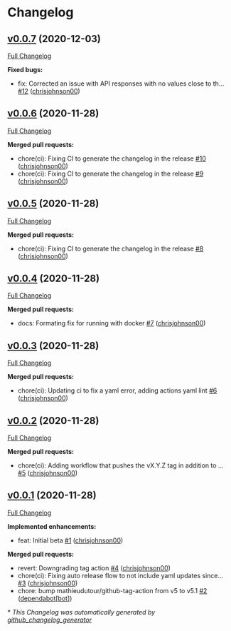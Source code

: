 # Changelog

## [v0.0.7](https://github.com/chrisjohnson00/solaredge-prometheus-exporter/tree/v0.0.7) (2020-12-03)

[Full Changelog](https://github.com/chrisjohnson00/solaredge-prometheus-exporter/compare/v0.0.6...v0.0.7)

**Fixed bugs:**

- fix: Corrected an issue with API responses with no values close to th… [\#12](https://github.com/chrisjohnson00/solaredge-prometheus-exporter/pull/12) ([chrisjohnson00](https://github.com/chrisjohnson00))

## [v0.0.6](https://github.com/chrisjohnson00/solaredge-prometheus-exporter/tree/v0.0.6) (2020-11-28)

[Full Changelog](https://github.com/chrisjohnson00/solaredge-prometheus-exporter/compare/v0.0.5...v0.0.6)

**Merged pull requests:**

- chore\(ci\): Fixing CI to generate the changelog in the release [\#10](https://github.com/chrisjohnson00/solaredge-prometheus-exporter/pull/10) ([chrisjohnson00](https://github.com/chrisjohnson00))
- chore\(ci\): Fixing CI to generate the changelog in the release [\#9](https://github.com/chrisjohnson00/solaredge-prometheus-exporter/pull/9) ([chrisjohnson00](https://github.com/chrisjohnson00))

## [v0.0.5](https://github.com/chrisjohnson00/solaredge-prometheus-exporter/tree/v0.0.5) (2020-11-28)

[Full Changelog](https://github.com/chrisjohnson00/solaredge-prometheus-exporter/compare/v0.0.4...v0.0.5)

**Merged pull requests:**

- chore\(ci\): Fixing CI to generate the changelog in the release [\#8](https://github.com/chrisjohnson00/solaredge-prometheus-exporter/pull/8) ([chrisjohnson00](https://github.com/chrisjohnson00))

## [v0.0.4](https://github.com/chrisjohnson00/solaredge-prometheus-exporter/tree/v0.0.4) (2020-11-28)

[Full Changelog](https://github.com/chrisjohnson00/solaredge-prometheus-exporter/compare/v0.0.3...v0.0.4)

**Merged pull requests:**

- docs: Formating fix for running with docker [\#7](https://github.com/chrisjohnson00/solaredge-prometheus-exporter/pull/7) ([chrisjohnson00](https://github.com/chrisjohnson00))

## [v0.0.3](https://github.com/chrisjohnson00/solaredge-prometheus-exporter/tree/v0.0.3) (2020-11-28)

[Full Changelog](https://github.com/chrisjohnson00/solaredge-prometheus-exporter/compare/v0.0.2...v0.0.3)

**Merged pull requests:**

- chore\(ci\): Updating ci to fix a yaml error, adding actions yaml lint [\#6](https://github.com/chrisjohnson00/solaredge-prometheus-exporter/pull/6) ([chrisjohnson00](https://github.com/chrisjohnson00))

## [v0.0.2](https://github.com/chrisjohnson00/solaredge-prometheus-exporter/tree/v0.0.2) (2020-11-28)

[Full Changelog](https://github.com/chrisjohnson00/solaredge-prometheus-exporter/compare/v0.0.1...v0.0.2)

**Merged pull requests:**

- chore\(ci\): Adding workflow that pushes the vX.Y.Z tag in addition to … [\#5](https://github.com/chrisjohnson00/solaredge-prometheus-exporter/pull/5) ([chrisjohnson00](https://github.com/chrisjohnson00))

## [v0.0.1](https://github.com/chrisjohnson00/solaredge-prometheus-exporter/tree/v0.0.1) (2020-11-28)

[Full Changelog](https://github.com/chrisjohnson00/solaredge-prometheus-exporter/compare/b0c72149d12ec96391ca150e8100420bb4067092...v0.0.1)

**Implemented enhancements:**

- feat: Initial beta [\#1](https://github.com/chrisjohnson00/solaredge-prometheus-exporter/pull/1) ([chrisjohnson00](https://github.com/chrisjohnson00))

**Merged pull requests:**

- revert: Downgrading tag action [\#4](https://github.com/chrisjohnson00/solaredge-prometheus-exporter/pull/4) ([chrisjohnson00](https://github.com/chrisjohnson00))
- chore\(ci\): Fixing auto release flow to not include yaml updates since… [\#3](https://github.com/chrisjohnson00/solaredge-prometheus-exporter/pull/3) ([chrisjohnson00](https://github.com/chrisjohnson00))
- chore: bump mathieudutour/github-tag-action from v5 to v5.1 [\#2](https://github.com/chrisjohnson00/solaredge-prometheus-exporter/pull/2) ([dependabot[bot]](https://github.com/apps/dependabot))



\* *This Changelog was automatically generated by [github_changelog_generator](https://github.com/github-changelog-generator/github-changelog-generator)*
